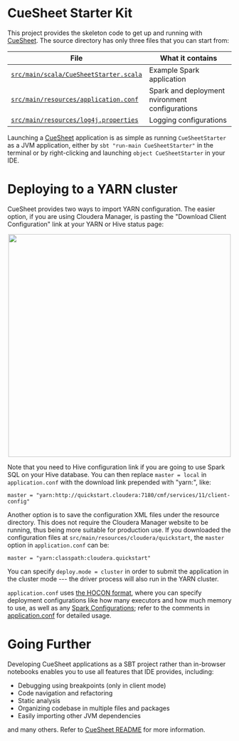 CueSheet Starter Kit
====================

This project provides the skeleton code to get up and running with [CueSheet](https://github.com/kakao/cuesheet). The source directory has only three files that you can start from:

| File | What it contains |
|------|------------------|
|[`src/main/scala/CueSheetStarter.scala`](src/main/scala/CueSheetStarter.scala) | Example Spark application |
| [`src/main/resources/application.conf`](src/main/resources/application.conf) | Spark and deployment nvironment configurations |
| [`src/main/resources/log4j.properties`](src/main/resources/log4j.properties) | Logging configurations |

Launching a [CueSheet](https://github.com/kakao/cuesheet) application is as simple as running `CueSheetStarter` as a JVM application, either by `sbt "run-main CueSheetStarter"` in the terminal or by right-clicking and launching `object CueSheetStarter` in your IDE.

Deploying to a YARN cluster
===

CueSheet provides two ways to import YARN configuration. The easier option, if you are using Cloudera Manager, is pasting the "Download Client Configuration" link at your YARN or Hive status page:

<div style="text-align:center;"><center><img src="http://i.imgur.com/iFxvJda.png" width="500"></center></div>

Note that you need to Hive configuration link if you are going to use Spark SQL on your Hive database. You can then replace `master = local` in `application.conf` with the download link prepended with "yarn:", like:

    master = "yarn:http://quickstart.cloudera:7180/cmf/services/11/client-config"

Another option is to save the configuration XML files under the resource directory. This does not require the Cloudera Manager website to be running, thus being more suitable for production use. If you downloaded the configuration files at `src/main/resources/cloudera/quickstart`, the `master` option in `application.conf` can be:

    master = "yarn:classpath:cloudera.quickstart"

You can specify `deploy.mode = cluster` in order to submit the application in the cluster mode --- the driver process will also run in the YARN cluster.

`application.conf` uses [the HOCON format](https://github.com/typesafehub/config/blob/master/HOCON.md), where you can specify deployment configurations like how many executors and how much memory to use, as well as any [Spark Configurations](http://spark.apache.org/docs/latest/configuration.html); refer to the comments in [application.conf](src/main/resources/application.conf) for detailed usage.

Going Further
=============

Developing CueSheet applications as a SBT project rather than in-browser notebooks enables you to use all features that IDE provides, including:

- Debugging using breakpoints (only in client mode)
- Code navigation and refactoring
- Static analysis
- Organizing codebase in multiple files and packages
- Easily importing other JVM dependencies

and many others. Refer to [CueSheet README](https://github.com/kakao/cuesheet) for more information.
